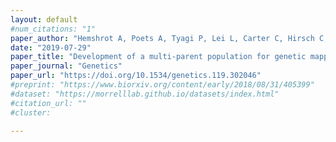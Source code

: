 ```yaml
---
layout: default
#num_citations: "1"
paper_author: "Hemshrot A, Poets A, Tyagi P, Lei L, Carter C, Hirsch C, Li L, Brown-Guedira G, Morrell P, Muelbauer G, Smith K"
date: "2019-07-29"
paper_title: "Development of a multi-parent population for genetic mapping and allele discovery in six-row barley"
paper_journal: "Genetics"
paper_url: "https://doi.org/10.1534/genetics.119.302046"
#preprint: "https://www.biorxiv.org/content/early/2018/08/31/405399"
#dataset: "https://morrelllab.github.io/datasets/index.html"
#citation_url: ""
#cluster: 

---
```

